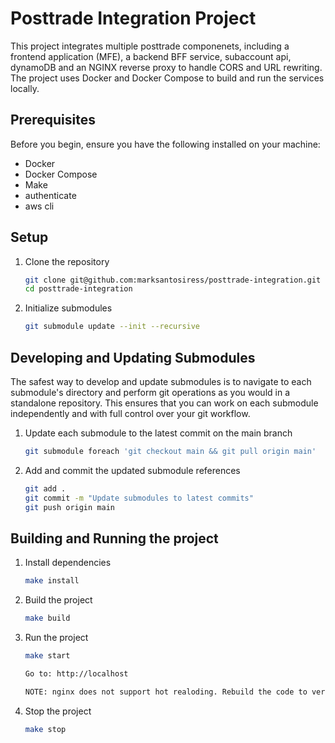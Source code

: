 # Posttrade Integration Project

This project integrates multiple posttrade componenets, including a frontend application (MFE), a backend BFF service, subaccount api, dynamoDB and an NGINX reverse proxy to handle CORS and URL rewriting. The project uses Docker and Docker Compose to build and run the services locally.

## Prerequisites

Before you begin, ensure you have the following installed on your machine:

- Docker
- Docker Compose
- Make
- authenticate
- aws cli

## Setup

1. Clone the repository

   ```sh
   git clone git@github.com:marksantosiress/posttrade-integration.git
   cd posttrade-integration

1. Initialize submodules

   ```sh
   git submodule update --init --recursive

## Developing and Updating Submodules

The safest way to develop and update submodules is to navigate to each submodule's directory and perform git operations as you would in a standalone repository. This ensures that you can work on each submodule independently and with full control over your git workflow.

1. Update each submodule to the latest commit on the main branch

   ```sh
   git submodule foreach 'git checkout main && git pull origin main'

1. Add and commit the updated submodule references

   ```sh
   git add .
   git commit -m "Update submodules to latest commits"
   git push origin main

## Building and Running the project

1. Install dependencies

   ```sh
   make install

1. Build the project

   ```sh
   make build

1. Run the project

   ```sh
   make start

   Go to: http://localhost

   NOTE: nginx does not support hot realoding. Rebuild the code to verify changes.

1. Stop the project

   ```sh
   make stop
